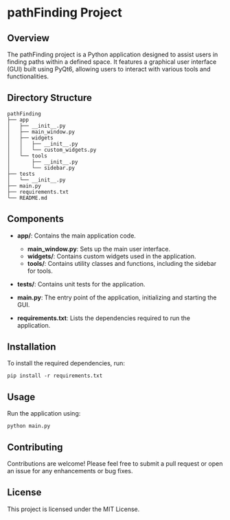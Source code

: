 # pathFinding Project

## Overview
The pathFinding project is a Python application designed to assist users in finding paths within a defined space. It features a graphical user interface (GUI) built using PyQt6, allowing users to interact with various tools and functionalities.

## Directory Structure
```
pathFinding
├── app
│   ├── __init__.py
│   ├── main_window.py
│   ├── widgets
│   │   ├── __init__.py
│   │   └── custom_widgets.py
│   └── tools
│       ├── __init__.py
│       └── sidebar.py
├── tests
│   └── __init__.py
├── main.py
├── requirements.txt
└── README.md
```

## Components
- **app/**: Contains the main application code.
  - **main_window.py**: Sets up the main user interface.
  - **widgets/**: Contains custom widgets used in the application.
  - **tools/**: Contains utility classes and functions, including the sidebar for tools.
  
- **tests/**: Contains unit tests for the application.
  
- **main.py**: The entry point of the application, initializing and starting the GUI.

- **requirements.txt**: Lists the dependencies required to run the application.

## Installation
To install the required dependencies, run:
```
pip install -r requirements.txt
```

## Usage
Run the application using:
```
python main.py
```

## Contributing
Contributions are welcome! Please feel free to submit a pull request or open an issue for any enhancements or bug fixes.

## License
This project is licensed under the MIT License.